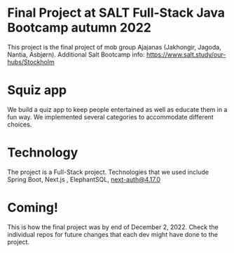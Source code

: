 # Final Project at SALT Full-Stack Java Bootcamp autumn 2022


This project is the final project of mob group Ajajanas (Jakhongir, Jagoda, Nantia, Asbjørn). Additional Salt Bootcamp info: https://www.salt.study/our-hubs/Stockholm

# Squiz app 
We build a quiz app to keep people entertained as well as educate them in a fun way. We implemented several categories to accommodate different choices. 

# Technology

The project is a Full-Stack project. Technologies that we used include Spring Boot, Next.js , ElephantSQL, next-auth@4.17.0

# Coming!
This is how the final project was by end of December 2, 2022. Check the individual repos for future changes that each dev might have done to the project.
